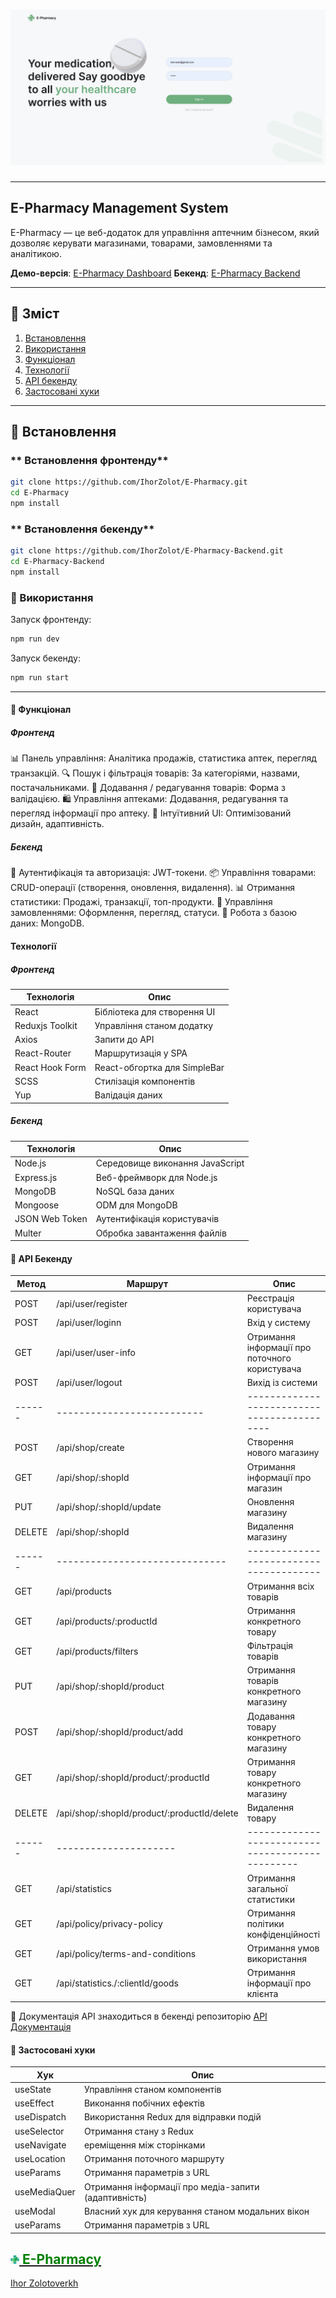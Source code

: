 # <img src='./public/E-Pharmacy.png' alt='React+Vite'>

---

## **E-Pharmacy Management System**

E-Pharmacy — це веб-додаток для управління аптечним бізнесом, який дозволяє керувати магазинами, товарами, замовленнями та аналітикою.

**Демо-версія**: [E-Pharmacy Dashboard](https://e-pharmacy-tan.vercel.app)
**Бекенд**: [E-Pharmacy Backend](https://github.com/IhorZolot/E-PHARMACY-Backend)

---

## **📌 Зміст**

1. [Встановлення](#встановлення)
2. [Використання](#використання)
3. [Функціонал](#функціонал)
4. [Технології](#технології)
5. [API бекенду](#api-бекенду)
6. [Застосовані хуки](#застосовані-хуки)

---

## **📌 Встановлення**

### ** Встановлення фронтенду**

```sh
git clone https://github.com/IhorZolot/E-Pharmacy.git
cd E-Pharmacy
npm install
```

### ** Встановлення бекенду**

```sh
git clone https://github.com/IhorZolot/E-Pharmacy-Backend.git
cd E-Pharmacy-Backend
npm install
```

### **📌 Використання**

Запуск фронтенду:

```sh
npm run dev
```

Запуск бекенду:

```sh
npm run start
```

---

#### 📌 Функціонал

##### Фронтенд

📊 Панель управління: Аналітика продажів, статистика аптек, перегляд транзакцій.
🔍 Пошук і фільтрація товарів: За категоріями, назвами, постачальниками.
📝 Додавання / редагування товарів: Форма з валідацією.
🛍 Управління аптеками: Додавання, редагування та перегляд інформації про аптеку.
📌 Інтуїтивний UI: Оптимізований дизайн, адаптивність.

##### Бекенд

🔐 Аутентифікація та авторизація: JWT-токени.
📦 Управління товарами: CRUD-операції (створення, оновлення, видалення).
📊 Отримання статистики: Продажі, транзакції, топ-продукти.
🛒 Управління замовленнями: Оформлення, перегляд, статуси.
💾 Робота з базою даних: MongoDB.

#### Технології

##### Фронтенд

| Технологія      | Опис                         |
| --------------- | ---------------------------- |
| React           | Бібліотека для створення UI  |
| Reduxjs Toolkit | Управління станом додатку    |
| Axios           | Запити до API                |
| React-Router    | Маршрутизація у SPA          |
| React Hook Form | React-обгортка для SimpleBar |
| SCSS            | Стилізація компонентів       |
| Yup             | Валідація даних              |

##### Бекенд

| Технологія     | Опис                            |
| -------------- | ------------------------------- |
| Node.js        | Середовище виконання JavaScript |
| Express.js     | Веб-фреймворк для Node.js       |
| MongoDB        | NoSQL база даних                |
| Mongoose       | ODM для MongoDB                 |
| JSON Web Token | Аутентифікація користувачів     |
| Multer         | Обробка завантаження файлів     |

#### 📌 API Бекенду

| Метод  | Маршрут                                     | Опис                                             |
| ------ | ------------------------------------------- | ------------------------------------------------ |
| POST   | /api/user/register                          | Реєстрація користувача                           |
| POST   | /api/user/loginn                            | Вхід у систему                                   |
| GET    | /api/user/user-info                         | Отримання інформації про поточного користувача   |
| POST   | /api/user/logout                            | Вихід із системи                                 |
| ------ | --------------------------                  | -------------------------------------------      |
| POST   | /api/shop/create                            | Створення нового магазину                        |
| GET    | /api/shop/:shopId                           | Отримання інформації про магазин                 |
| PUT    | /api/shop/:shopId/update                    | Оновлення магазину                               |
| DELETE | /api/shop/:shopId                           | Видалення магазину                               |
| ------ | ------------------------------              | ---------------------------------------          |
| GET    | /api/products                               | Отримання всіх товарів                           |
| GET    | /api/products/:productId                    | Отримання конкретного товару                     |
| GET    | /api/products/filters                       | Фільтрація товарів                               |
| PUT    | /api/shop/:shopId/product                   | Отримання товарів конкретного магазину           |
| POST   | /api/shop/:shopId/product/add               | Додавання товару конкретного магазину            |
| GET    | /api/shop/:shopId/product/:productId        | Отримання товару конкретного магазину            |
| DELETE | /api/shop/:shopId/product/:productId/delete | Видалення товару                                 |
| ------ | ---------------------                       | ------------------------------------------------ |
| GET    | /api/statistics                             | Отримання загальної статистики                   |
| GET    | /api/policy/privacy-policy                  | Отримання політики конфіденційності              |
| GET    | /api/policy/terms-and-conditions            | Отримання умов використання                      |
| GET    | /api/statistics./:clientId/goods            | Отримання інформації про клієнта                 |

📌 Документація API знаходиться в бекенді репозиторію
[ API Документація]()

#### 📌 Застосовані хуки

| Хук          | Опис                                                 |
| ------------ | ---------------------------------------------------- |
| useState     | Управління станом компонентів                        |
| useEffect    | Виконання побічних ефектів                           |
| useDispatch  | Використання Redux для відправки подій               |
| useSelector  | Отримання стану з Redux                              |
| useNavigate  | ереміщення між сторінками                            |
| useLocation  | Отримання поточного маршруту                         |
| useParams    | Отримання параметрів з URL                           |
| useMediaQuer | Отримання інформації про медіа-запити (адаптивність) |
| useModal     | Власний хук для керування станом модальних вікон     |
| useParams    | Отримання параметрів з URL                           |

## [<img src="./public/logo.svg" width="14" alt="React"> <span style='color: green'>E-Pharmacy</span>](https://e-pharmacy-tan.vercel.app)

[Ihor Zolotoverkh](www.linkedin.com/in/ihor-zolotoverkh)
